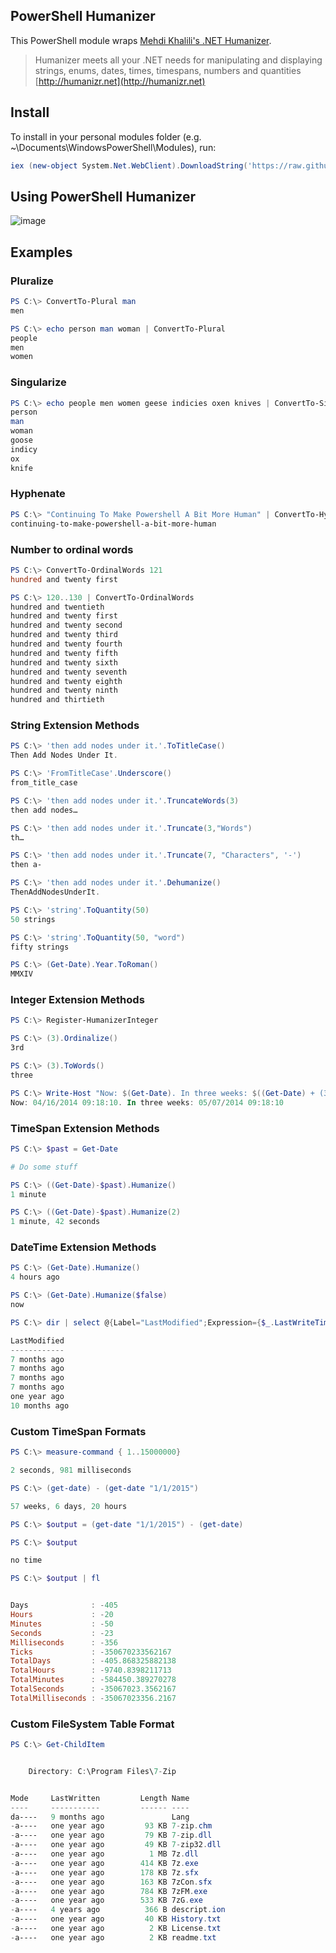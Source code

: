 PowerShell Humanizer
-
This PowerShell module wraps [Mehdi Khalili's .NET Humanizer](https://github.com/MehdiK/Humanizer).

> Humanizer meets all your .NET needs for manipulating and displaying strings, enums, dates, times, timespans, numbers and quantities [http://humanizr.net](http://humanizr.net)

Install
-
To install in your personal modules folder (e.g. ~\Documents\WindowsPowerShell\Modules), run:

```powershell
iex (new-object System.Net.WebClient).DownloadString('https://raw.github.com/dfinke/PowerShellHumanizer/master/Install.ps1')
```

Using PowerShell Humanizer
-
![image](https://raw.github.com/dfinke/PowerShellHumanizer/master/Videos/TryPowerShellHumanizer.gif)


Examples
-
### Pluralize
```powershell
PS C:\> ConvertTo-Plural man
men

PS C:\> echo person man woman | ConvertTo-Plural
people
men
women
```
### Singularize
```powershell
PS C:\> echo people men women geese indicies oxen knives | ConvertTo-Singular
person
man
woman
goose
indicy
ox
knife
```

### Hyphenate
```powershell
PS C:\> "Continuing To Make Powershell A Bit More Human" | ConvertTo-HyphenatedString
continuing-to-make-powershell-a-bit-more-human
```

### Number to ordinal words
```powershell
PS C:\> ConvertTo-OrdinalWords 121
hundred and twenty first

PS C:\> 120..130 | ConvertTo-OrdinalWords
hundred and twentieth
hundred and twenty first
hundred and twenty second
hundred and twenty third
hundred and twenty fourth
hundred and twenty fifth
hundred and twenty sixth
hundred and twenty seventh
hundred and twenty eighth
hundred and twenty ninth
hundred and thirtieth
```

### String Extension Methods
```powershell
PS C:\> 'then add nodes under it.'.ToTitleCase()
Then Add Nodes Under It.

PS C:\> 'FromTitleCase'.Underscore()
from_title_case

PS C:\> 'then add nodes under it.'.TruncateWords(3)
then add nodes…

PS C:\> 'then add nodes under it.'.Truncate(3,"Words")
th…

PS C:\> 'then add nodes under it.'.Truncate(7, "Characters", '-') 
then a-

PS C:\> 'then add nodes under it.'.Dehumanize()
ThenAddNodesUnderIt.

PS C:\> 'string'.ToQuantity(50)
50 strings

PS C:\> 'string'.ToQuantity(50, "word")
fifty strings

PS C:\> (Get-Date).Year.ToRoman()
MMXIV
```

### Integer Extension Methods
```powershell
PS C:\> Register-HumanizerInteger

PS C:\> (3).Ordinalize()
3rd

PS C:\> (3).ToWords()
three

PS C:\> Write-Host "Now: $(Get-Date). In three weeks: $((Get-Date) + (3).Weeks)"
Now: 04/16/2014 09:18:10. In three weeks: 05/07/2014 09:18:10
```

### TimeSpan Extension Methods
```powershell
PS C:\> $past = Get-Date

# Do some stuff

PS C:\> ((Get-Date)-$past).Humanize()
1 minute

PS C:\> ((Get-Date)-$past).Humanize(2)
1 minute, 42 seconds
```

### DateTime Extension Methods
```powershell
PS C:\> (Get-Date).Humanize()
4 hours ago

PS C:\> (Get-Date).Humanize($false)
now

PS C:\> dir | select @{Label="LastModified";Expression={$_.LastWriteTime.ToUniversalTime().Humanize()}}

LastModified                                                                                                                                                                                                                        
------------                                                                                                                                                                                                                        
7 months ago                                                                                                                                                                                                                        
7 months ago                                                                                                                                                                                                                        
7 months ago                                                                                                                                                                                                                        
7 months ago                                                                                                                                                                                                                        
one year ago                                                                                                                                                                                                                        
10 months ago              
```

### Custom TimeSpan Formats
```powershell
PS C:\> measure-command { 1..15000000}

2 seconds, 981 milliseconds

PS C:\> (get-date) - (get-date "1/1/2015")

57 weeks, 6 days, 20 hours

PS C:\> $output = (get-date "1/1/2015") - (get-date) 

PS C:\> $output

no time

PS C:\> $output | fl


Days              : -405
Hours             : -20
Minutes           : -50
Seconds           : -23
Milliseconds      : -356
Ticks             : -350670233562167
TotalDays         : -405.868325882138
TotalHours        : -9740.8398211713
TotalMinutes      : -584450.389270278
TotalSeconds      : -35067023.3562167
TotalMilliseconds : -35067023356.2167
```

### Custom FileSystem Table Format
```powershell
PS C:\> Get-ChildItem


    Directory: C:\Program Files\7-Zip


Mode     LastWritten         Length Name
----     -----------         ------ ----
da----   9 months ago               Lang
-a----   one year ago         93 KB 7-zip.chm
-a----   one year ago         79 KB 7-zip.dll
-a----   one year ago         49 KB 7-zip32.dll
-a----   one year ago          1 MB 7z.dll
-a----   one year ago        414 KB 7z.exe
-a----   one year ago        178 KB 7z.sfx
-a----   one year ago        163 KB 7zCon.sfx
-a----   one year ago        784 KB 7zFM.exe
-a----   one year ago        533 KB 7zG.exe
-a----   4 years ago          366 B descript.ion
-a----   one year ago         40 KB History.txt
-a----   one year ago          2 KB License.txt
-a----   one year ago          2 KB readme.txt
```
